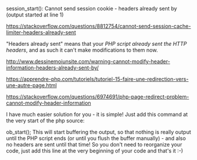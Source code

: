 session_start(): Cannot send session cookie - headers already sent by (output started at line 1)

https://stackoverflow.com/questions/8812754/cannot-send-session-cache-limiter-headers-already-sent

"Headers already sent" means that your *PHP script already sent the HTTP headers*, and as such it can't make modifications to them now.

http://www.dessinemoiunsite.com/warning-cannot-modify-header-information-headers-already-sent-by/

https://apprendre-php.com/tutoriels/tutoriel-15-faire-une-redirection-vers-une-autre-page.html

https://stackoverflow.com/questions/6974691/php-page-redirect-problem-cannot-modify-header-information

I have much easier solution for you - it is simple! Just add this command at the very start of the php source:

ob_start();
This will start buffering the output, so that nothing is really output until the PHP script ends (or until you flush the buffer manually) - and also no headers are sent until that time! So you don't need to reorganize your code, just add this line at the very beginning of your code and that's it :-)